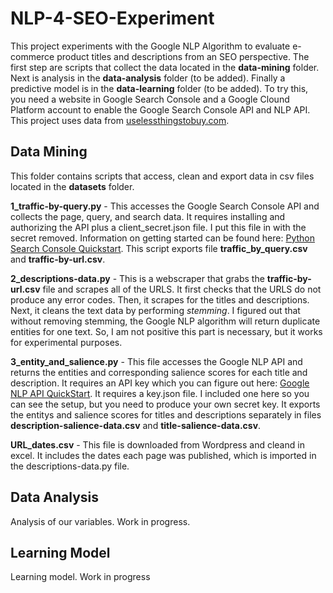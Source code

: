 # NLP-4-SEO-Experiment
This project experiments with the Google NLP Algorithm to evaluate e-commerce product titles and descriptions from an SEO perspective. The first step are scripts that collect the data located in the **data-mining** folder. Next is analysis in the **data-analysis** folder (to be added). Finally a predictive model is in the **data-learning** folder (to be added). To try this, you need a website in Google Search Console and a Google Clound Platform account to enable the Google Search Console API and NLP API. This project uses data from [uselessthingstobuy.com](uselessthingstobuy.com).

## Data Mining
This folder contains scripts that access, clean and export data in csv files located in the **datasets** folder.

**1_traffic-by-query.py** - This accesses the Google Search Console API and collects the page, query, and search data. It requires installing and authorizing the API plus a client_secret.json file. I put this file in with the secret removed. Information on getting started can be found here: [Python Search Console Quickstart](https://developers.google.com/webmaster-tools/search-console-api-original/v3/quickstart/quickstart-python). This script exports file **traffic_by_query.csv** and **traffic-by-url.csv**. 

**2_descriptions-data.py** - This is a webscraper that grabs the **traffic-by-url.csv** file and scrapes all of the URLS. It first checks that the URLS do not produce any error codes. Then, it scrapes for the titles and descriptions. Next, it cleans the text data by performing *stemming*. I figured out that without removing stemming, the Google NLP algorithm will return duplicate entities for one text. So, I am not positive this part is necessary, but it works for experimental purposes. 

**3_entity_and_salience.py** - This file accesses the Google NLP API and returns the entities and corresponding salience scores for each title and description. It requires an API key which you can figure out here: [Google NLP API QuickStart](https://cloud.google.com/natural-language/docs/quickstart). It requires a key.json file. I included one here so you can see the setup, but you need to produce your own secret key. It exports the entitys and salience scores for titles and descriptions separately in files **description-salience-data.csv** and **title-salience-data.csv**.

**URL_dates.csv** - This file is downloaded from Wordpress and cleand in excel. It includes the dates each page was published, which is imported in the descriptions-data.py file. 

## Data Analysis
Analysis of our variables. Work in progress.

## Learning Model
Learning model. Work in progress
